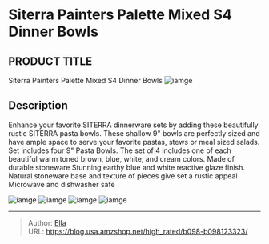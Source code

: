 # Siterra Painters Palette Mixed S4 Dinner Bowls


## PRODUCT TITLE 

Siterra Painters Palette Mixed S4 Dinner Bowls
![iamge](https://b2bfiles1.gigab2b.cn/image/wkseller/27762/20230808_d09657ff045f8b17c944a582078e22c6.jpg)

## Description

Enhance your favorite SITERRA dinnerware sets by adding these beautifully rustic SITERRA pasta bowls.
These shallow 9&#34; bowls are perfectly sized and have ample space to serve your favorite pastas, stews or meal sized salads.
Set includes four 9&#34; Pasta Bowls.
The set of 4 includes one of each beautiful warm toned brown, blue, white, and cream colors.
Made of durable stoneware 
Stunning earthy blue and white reactive glaze finish.
Natural stoneware base and texture of pieces give set a rustic appeal 
Microwave and dishwasher safe





![iamge](https://b2bfiles1.gigab2b.cn/image/wkseller/27762/20230808_6c49d225f59e3c0a1f5503ea33b3df0d.jpg)
![iamge](https://b2bfiles1.gigab2b.cn/image/wkseller/27762/20230808_c89f116b5487689df3f5572b83110294.jpg)
![iamge](https://b2bfiles1.gigab2b.cn/image/wkseller/27762/20230808_2aabaa30a6d809ecce5442bc838acda1.jpg)
![iamge](https://b2bfiles1.gigab2b.cn/image/wkseller/27762/20230808_5444cf13638fa5cabf1c34c1b5ce3b33.jpg)


---

> Author: [Ella](https://blog.usa.amzshop.net/)  
> URL: https://blog.usa.amzshop.net/high_rated/b098-b098123323/  

